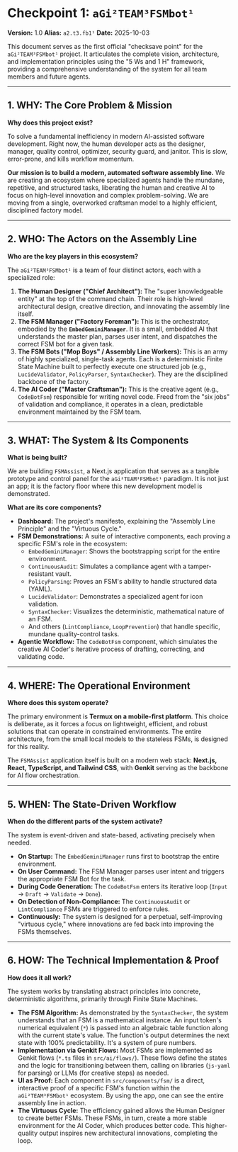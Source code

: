 # Checkpoint 1: `aGi²TEAM³FSMbot¹`

**Version:** 1.0
**Alias:** `a2.t3.fb1¹`
**Date:** 2025-10-03

This document serves as the first official "checksave point" for the `aGi²TEAM³FSMbot¹` project. It articulates the complete vision, architecture, and implementation principles using the "5 Ws and 1 H" framework, providing a comprehensive understanding of the system for all team members and future agents.

---

## 1. WHY: The Core Problem & Mission

**Why does this project exist?**

To solve a fundamental inefficiency in modern AI-assisted software development. Right now, the human developer acts as the designer, manager, quality control, optimizer, security guard, and janitor. This is slow, error-prone, and kills workflow momentum.

**Our mission is to build a modern, automated software assembly line.** We are creating an ecosystem where specialized agents handle the mundane, repetitive, and structured tasks, liberating the human and creative AI to focus on high-level innovation and complex problem-solving. We are moving from a single, overworked craftsman model to a highly efficient, disciplined factory model.

---

## 2. WHO: The Actors on the Assembly Line

**Who are the key players in this ecosystem?**

The `aGi²TEAM³FSMbot¹` is a team of four distinct actors, each with a specialized role:

1.  **The Human Designer ("Chief Architect"):** The "super knowledgeable entity" at the top of the command chain. Their role is high-level architectural design, creative direction, and innovating the assembly line itself.
2.  **The FSM Manager ("Factory Foreman"):** This is the orchestrator, embodied by the **`EmbedGeminiManager`**. It is a small, embedded AI that understands the master plan, parses user intent, and dispatches the correct FSM bot for a given task.
3.  **The FSM Bots ("Mop Boys" / Assembly Line Workers):** This is an army of highly specialized, single-task agents. Each is a deterministic Finite State Machine built to perfectly execute one structured job (e.g., `LucideValidator`, `PolicyParser`, `SyntaxChecker`). They are the disciplined backbone of the factory.
4.  **The AI Coder ("Master Craftsman"):** This is the creative agent (e.g., `CodeBotFsm`) responsible for writing novel code. Freed from the "six jobs" of validation and compliance, it operates in a clean, predictable environment maintained by the FSM team.

---

## 3. WHAT: The System & Its Components

**What is being built?**

We are building `FSMAssist`, a Next.js application that serves as a tangible prototype and control panel for the `aGi²TEAM³FSMbot¹` paradigm. It is not just an app; it is the factory floor where this new development model is demonstrated.

**What are its core components?**

*   **Dashboard:** The project's manifesto, explaining the "Assembly Line Principle" and the "Virtuous Cycle."
*   **FSM Demonstrations:** A suite of interactive components, each proving a specific FSM's role in the ecosystem:
    *   `EmbedGeminiManager`: Shows the bootstrapping script for the entire environment.
    *   `ContinuousAudit`: Simulates a compliance agent with a tamper-resistant vault.
    *   `PolicyParsing`: Proves an FSM's ability to handle structured data (YAML).
    *   `LucideValidator`: Demonstrates a specialized agent for icon validation.
    *   `SyntaxChecker`: Visualizes the deterministic, mathematical nature of an FSM.
    *   And others (`LintCompliance`, `LoopPrevention`) that handle specific, mundane quality-control tasks.
*   **Agentic Workflow:** The `CodeBotFsm` component, which simulates the creative AI Coder's iterative process of drafting, correcting, and validating code.

---

## 4. WHERE: The Operational Environment

**Where does this system operate?**

The primary environment is **Termux on a mobile-first platform**. This choice is deliberate, as it forces a focus on lightweight, efficient, and robust solutions that can operate in constrained environments. The entire architecture, from the small local models to the stateless FSMs, is designed for this reality.

The `FSMAssist` application itself is built on a modern web stack: **Next.js, React, TypeScript, and Tailwind CSS**, with **Genkit** serving as the backbone for AI flow orchestration.

---

## 5. WHEN: The State-Driven Workflow

**When do the different parts of the system activate?**

The system is event-driven and state-based, activating precisely when needed.

*   **On Startup:** The `EmbedGeminiManager` runs first to bootstrap the entire environment.
*   **On User Command:** The FSM Manager parses user intent and triggers the appropriate FSM Bot for the task.
*   **During Code Generation:** The `CodeBotFsm` enters its iterative loop (`Input` -> `Draft` -> `Validate` -> `Done`).
*   **On Detection of Non-Compliance:** The `ContinuousAudit` or `LintCompliance` FSMs are triggered to enforce rules.
*   **Continuously:** The system is designed for a perpetual, self-improving "virtuous cycle," where innovations are fed back into improving the FSMs themselves.

---

## 6. HOW: The Technical Implementation & Proof

**How does it all work?**

The system works by translating abstract principles into concrete, deterministic algorithms, primarily through Finite State Machines.

*   **The FSM Algorithm:** As demonstrated by the `SyntaxChecker`, the system understands that an FSM is a mathematical instance. An input token's numerical equivalent (`*`) is passed into an algebraic table function along with the current state's value. The function's output determines the next state with 100% predictability. It's a system of pure numbers.
*   **Implementation via Genkit Flows:** Most FSMs are implemented as Genkit flows (`*.ts` files in `src/ai/flows/`). These flows define the states and the logic for transitioning between them, calling on libraries (`js-yaml` for parsing) or LLMs (for creative steps) as needed.
*   **UI as Proof:** Each component in `src/components/fsm/` is a direct, interactive proof of a specific FSM's function within the `aGi²TEAM³FSMbot¹` ecosystem. By using the app, one can see the entire assembly line in action.
*   **The Virtuous Cycle:** The efficiency gained allows the Human Designer to create better FSMs. These FSMs, in turn, create a more stable environment for the AI Coder, which produces better code. This higher-quality output inspires new architectural innovations, completing the loop.

